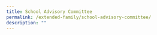 ```yaml
---
title: School Advisory Committee
permalink: /extended-family/school-advisory-committee/
description: ""
---
```

